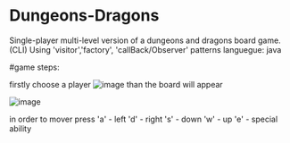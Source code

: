 # Dungeons-Dragons
Single-player multi-level version of a dungeons and dragons board game.(CLI)
Using 'visitor','factory', 'callBack/Observer' patterns
languegue: java



#game steps: 

firstly choose a player
![image](https://user-images.githubusercontent.com/108360512/176255976-a1488026-8dcd-4a9e-853d-d80b33ab0a68.png)
than the board will appear



![image](https://user-images.githubusercontent.com/108360512/176256334-5e442419-88dc-40e3-868a-0b5c1f95aff4.png)

in order to mover press 
'a' - left
'd' - right
's' - down
'w' - up
'e' - special ability
